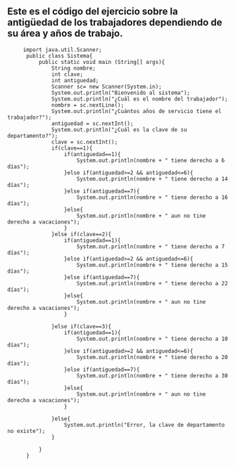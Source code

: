    ## Este es el código del ejercicio sobre la antigüedad de los trabajadores dependiendo de su área y años de trabajo. 
   
   
         import java.util.Scanner;
          public class Sistema{
              public static void main (String[] args){
                  String nombre;
                  int clave;
                  int antiguedad;
                  Scanner sc= new Scanner(System.in);
                  System.out.println("Bienvenido al sistema");
                  System.out.println("¿Cuál es el nombre del trabajador");
                  nombre = sc.nextLine();
                  System.out.println("¿Cuántos años de servicio tiene el trabajador?");
                  antiguedad = sc.nextInt();
                  System.out.println("¿Cuál es la clave de su departamento?");
                  clave = sc.nextInt();
                  if(clave==1){
                      if(antiguedad==1){
                          System.out.println(nombre + " tiene derecho a 6 días");
                      }else if(antiguedad>=2 && antiguedad<=6){
                          System.out.println(nombre + " tiene derecho a 14 días");
                      }else if(antiguedad==7){
                          System.out.println(nombre + " tiene derecho a 16 días");
                      }else{
                          System.out.println(nombre + " aun no tine derecho a vacaciones");
                      }
                  }else if(clave==2){
                      if(antiguedad==1){
                          System.out.println(nombre + " tiene derecho a 7 días");
                      }else if(antiguedad>=2 && antiguedad<=6){
                          System.out.println(nombre + " tiene derecho a 15 días");
                      }else if(antiguedad==7){
                          System.out.println(nombre + " tiene derecho a 22 días");
                      }else{
                          System.out.println(nombre + " aun no tine derecho a vacaciones");
                      }

                  }else if(clave==3){
                      if(antiguedad==1){
                          System.out.println(nombre + " tiene derecho a 10 días");
                      }else if(antiguedad>=2 && antiguedad<=6){
                          System.out.println(nombre + " tiene derecho a 20 días");
                      }else if(antiguedad==7){
                          System.out.println(nombre + " tiene derecho a 30 días");
                      }else{
                          System.out.println(nombre + " aun no tine derecho a vacaciones");
                      }

                  }else{
                      System.out.println("Error, la clave de departamento no existe");
                  }

              }
          }
